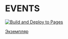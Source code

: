 # EVENTS

[![Build and Deploy to Pages](https://github.com/kreketjot/js-events-netology/actions/workflows/ghPages.yml/badge.svg?branch=master)](https://github.com/kreketjot/js-events-netology/actions/workflows/ghPages.yml)

[Экземпляр](https://kreketjot.github.io/js-events-netology/)
